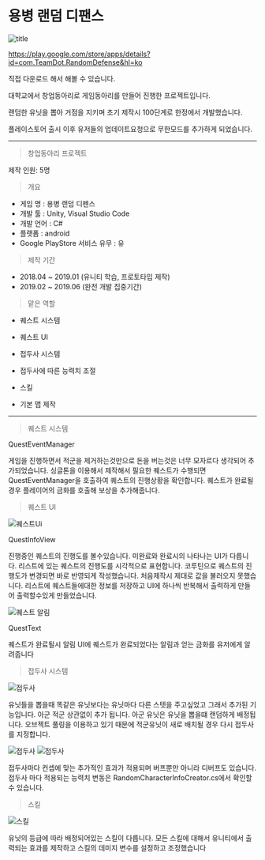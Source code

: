 # 용병 랜덤 디팬스 

![title](./Image/Title.png)

https://play.google.com/store/apps/details?id=com.TeamDot.RandomDefense&hl=ko 

직접 다운로드 해서 해볼 수 있습니다.

대햑교에서 창업동아리로 게임동아리를 만들어 진행한 프로젝트입니다.

랜덤한 유닛을 뽑아 거점을 지키며 초기 제작시 100단계로 한정에서 개발했습니다.

플레이스토어 출시 이후 유저들의 업데이트요청으로 무한모드를 추가하게 되었습니다. 

---

> 창업동아리 프로젝트

제작 인원: 5명

> 개요

- 게임 명 : 용병 랜덤 디펜스
- 개발 툴 : Unity, Visual Studio Code
- 개발 언어 : C#
- 플랫폼 : android
- Google PlayStore 서비스 유무 : 유

> 제작 기간

- 2018.04 ~ 2019.01 (유니티 학습, 프로토타입 제작)
- 2019.02 ~ 2019.06 (완전 개발 집중기간)

>맡은 역할

- 퀘스트 시스템 

- 퀘스트 UI 

- 접두사 시스템

- 접두사에 따른 능력치 조절

- 스킬 

- 기본 맵 제작

---

> 퀘스트 시스템

QuestEventManager 

게임을 진행하면서 적군을 제거하는것만으로 돈을 버는것은 너무 모자르다 생각되어 추가되었습니다.
싱글톤을 이용해서 제작해서 필요한 퀘스트가 수행되면 QuestEventManager을 호출하여 퀘스트의 진행상황을 확인합니다.
퀘스트가 완료될경우 플레이어의 금화를 호출해 보상을 추가해줍니다.

> 퀘스트 UI

![퀘스트Ui](./Image/퀘스트Ui.png)

QuestInfoView 

진행중인 퀘스트의 진행도를 볼수있습니다. 미완료와 완료시의 나타나는 UI가 다릅니다.
리스트에 있는 퀘스트의 진행도를 시각적으로 표현합니다. 코루틴으로 퀘스트의 진행도가 변경되면 바로 반영되게 작성했습니다.
처음제작시 제대로 값을 불러오지 못했습니다. 리스트에 퀘스트들에대한 정보를 저장하고 UI에 하나씩 반복해서 출력하게 만들어 출력할수있게 만들었습니다.

![퀘스트 알림](./Image/퀘스트알림.png)

QuestText

퀘스트가 완료될시 알림 UI에 퀘스트가 완료되었다는 알림과 얻는 금화를 유저에게 알려줍니다

>접두사 시스템

![접두사](./Image/접두사.png)

유닛들을 뽑을때 똑같은 유닛보다는 유닛마다 다른 스텟을 주고싶었고 그래서 추가된 기능입니다.
아군 적군 상관없이 추가 됩니다. 아군 유닛은 유닛을 뽑을떄 랜덤하게 배정됩니다.
오브젝트 풀링을 이용하고 있기 때문에 적군유닛이 새로 배치될 경우 다시 접두사를 지정합니다. 

![접두사](./Image/접두사설명.png) ![접두사](./Image/접두사설명2.png)

접두사마다 컨셉에 맞는 추가적인 효과가 적용되며 버프뿐만 아니라 디버프도 있습니다.
접두사 마다 적용되는 능력치 변동은 RandomCharacterInfoCreator.cs에서 확인할 수 있습니다.

>스킬 

![스킬](./Image/스킬.png)

유닛의 등급에 따라 배정되어있는 스킬이 다릅니다. 모든 스킬에 대해서 유니티에서 출력되는 효과를 제작하고 스킬의 데미지 변수를 설정하고 조정했습니다
